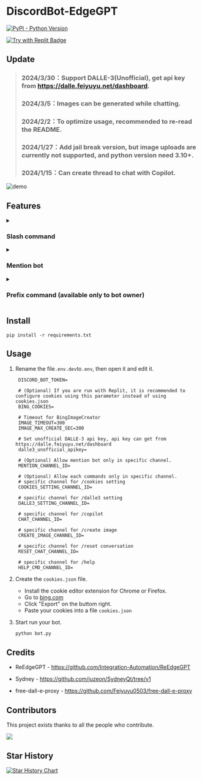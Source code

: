 # DiscordBot-EdgeGPT

  <a href="https://www.python.org/downloads/">
    <img alt="PyPI - Python Version" src="https://img.shields.io/badge/pyversion-3.10%2B-blue?style=flat&label=python">
  </a>

  [![Try with Replit Badge](https://replit.com/badge?caption=Try%20with%20Replit)](https://replit.com/@dd8611706/DiscordBot-EdgeGPT?v=1)



## Update
> ### 2024/3/30：Support DALLE-3(Unofficial), get api key from https://dalle.feiyuyu.net/dashboard.
> ### 2024/3/5：Images can be generated while chatting.
> ### 2024/2/2：To optimize usage, recommended to re-read the README.
> ### 2024/1/27：Add jail break version, but image uploads are currently not supported, and python version need 3.10+.
> ### 2024/1/15：Can create thread to chat with Copilot.

![demo](https://i.imgur.com/mvg18xh.gif)

## Features

<details>
   <summary>
   
   ### Slash command

   </summary>
   
> ### will create a separate chat for each user.
   
* cookies setting (set for using personal Bing Cookies): `/cookies setting [cookies_file]`
  * Can upload own cookies (get from https://bing.com/). Supports simultaneous uploads.
  ![setting](https://i.imgur.com/ZTLKkAJ.png)

* Unofficial DALLE-3 api key setting (set for using personal unofficial DALLE-3 api key, can get from https://dalle.feiyuyu.net/dashboard): `/dalle3 setting`

  ![dalle3_setting](https://i.imgur.com/cSVBFov.png)
  
* copilot: `/copilot [version] [style] [type]`
  * A separate thread will be created, if use default version, can generate images while chatting.
    * [version]：`default` can chat with Copilot, `jailbreak` chat with Sydney, but `jailbreak` image uploads are not currently supported.
    * [style]：Have 3 conversation style can choose, `creative`、`balanced` and `precise`.
    * [type]：Options for thread type, `public` or `private`.

  ![copilot](https://i.imgur.com/ctcGb7I.png)
  ![chat](https://i.imgur.com/3Fx0iQE.png)
  
* image creator: `/create image [service][prompt]`
  
  ![bingimage.png](https://i.imgur.com/pSCI1bg.png)
  ![dalle3image.png](https://i.imgur.com/o13jaln.png)

* reset conversation: `/reset conversation`

  ![reset](https://i.imgur.com/7CyEFao.png)
</details>

<details>
   <summary>
   
   ### Mention bot

   </summary>

> ### same function as the slash command, but this will reply all user messages.

* If only the bot is mentioned, you will get a drop-down list of settings.

  ![dropdown1](https://i.imgur.com/XDcnTuC.png)
  ![dropdown2](https://i.imgur.com/azHIUqv.png)
  ![mention1](https://i.imgur.com/BDy0See.png)
  ![mention2](https://i.imgur.com/iJg4pSg.png)

</details>

<details>
   <summary>
   
   ### Prefix command (available only to bot owner)

   </summary>
 
 > ### bot owner setting.
   
 * `!unload [file_name_in_cogs_folder]`: Disable command from the specified file.
 * `!load [file_name_in_cogs_folder]`: Enable the command from the specified file.
 
   ![load & unload](https://i.imgur.com/spsyAEG.png)
  
 * `!clean`: Empty discord_bot.log file.
 * `!getLog`: Get discord_bot.log file. Real-time tracking of the bot's operating status.
   
   ![getLog](https://i.imgur.com/LHX4yWV.png)
 
 * `!upload [.txt_file]`: Same as `/cookies setting`, but for default cookies.
 
   ![upload](https://i.imgur.com/Qqz07WA.png)
</details>

## Install
```
pip install -r requirements.txt
```

## Usage
1. Rename the file`.env.dev`to`.env`, then open it and edit it.
   ```env
    DISCORD_BOT_TOKEN=

    # (Optional) If you are run with Replit, it is recommended to configure cookies using this parameter instead of using cookies.json
    BING_COOKIES=

    # Timeout for BingImageCreator
    IMAGE_TIMEOUT=300
    IMAGE_MAX_CREATE_SEC=300

    # Set unofficial DALLE-3 api key, api key can get from https://dalle.feiyuyu.net/dashboard
    dalle3_unofficial_apikey=

    # (Optional) Allow mention bot only in specific channel.
    MENTION_CHANNEL_ID=

    # (Optional) Allow each commands only in specific channel.
    # specific channel for /cookies setting
    COOKIES_SETTING_CHANNEL_ID=

    # specific channel for /dalle3 setting
    DALLE3_SETTING_CHANNEL_ID=

    # specific channel for /copilot
    CHAT_CHANNEL_ID=

    # specific channel for /create image
    CREATE_IMAGE_CHANNEL_ID=

    # specific channel for /reset conversation
    RESET_CHAT_CHANNEL_ID=

    # specific channel for /help
    HELP_CMD_CHANNEL_ID=
   ```
   
2. Create the `cookies.json` file.
   * Install the cookie editor extension for Chrome or Firefox.
   * Go to [bing.com](https://www.bing.com/)
   * Click "Export" on the buttom right.
   * Paste your cookies into a file `cookies.json`

4. Start run your bot.
   ```python
   python bot.py

   ```

## Credits
* ReEdgeGPT - https://github.com/Integration-Automation/ReEdgeGPT

* Sydney  - https://github.com/juzeon/SydneyQt/tree/v1

* free-dall-e-proxy - https://github.com/Feiyuyu0503/free-dall-e-proxy

## Contributors

This project exists thanks to all the people who contribute.

[![](https://contrib.rocks/image?repo=FuseFairy/DiscordBot-EdgeGPT)](https://github.com/FuseFairy/DiscordBot-EdgeGPT/graphs/contributors)


## Star History
[![Star History Chart](https://api.star-history.com/svg?repos=FuseFairy/DiscordBot-EdgeGPT&type=Date)](https://star-history.com/#FuseFairy/DiscordBot-EdgeGPT&Date)
